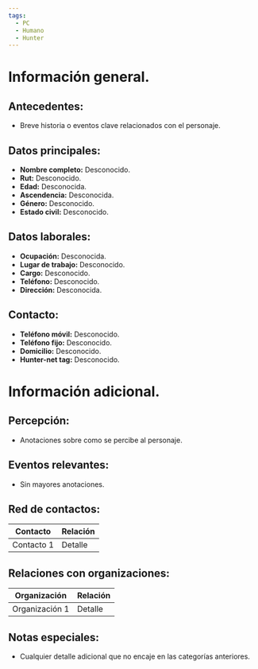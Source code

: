 ```yaml
---
tags:
  - PC
  - Humano
  - Hunter
---
```

# Información general.

## Antecedentes:

- Breve historia o eventos clave relacionados con el personaje.
## Datos principales:

- **Nombre completo:** Desconocido.
- **Rut:** Desconocido.
- **Edad:** Desconocida.
- **Ascendencia:** Desconocida.
- **Género:** Desconocido.
- **Estado civil:** Desconocido.

## Datos laborales:

- **Ocupación:** Desconocida.
- **Lugar de trabajo:** Desconocido.
- **Cargo:** Desconocido.
- **Teléfono:** Desconocido.
- **Dirección:** Desconocida.

## Contacto:

- **Teléfono móvil:** Desconocido.
- **Teléfono fijo:** Desconocido.
- **Domicilio:** Desconocido.
- **Hunter-net tag:** Desconocido.

# Información adicional.

## Percepción:

- Anotaciones sobre como se percibe al personaje.
## Eventos relevantes:

- Sin mayores anotaciones.
## Red de contactos:

| Contacto   | Relación  |
|------------|-----------|
| Contacto 1 | Detalle   |

## Relaciones con organizaciones:

| Organización   | Relación  |
|----------------|-----------|
| Organización 1 | Detalle   |

## Notas especiales:

- Cualquier detalle adicional que no encaje en las categorías anteriores.